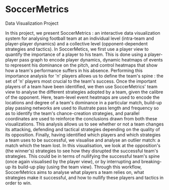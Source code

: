 # SoccerMetrics
Data Visualization Project

In this project, we present SoccerMetrics : an interactive data visualization system for analysing football team at an individual level (intra-team and player-player dynamics) and a collective level (opponent-dependent strategies and tactics). 
In SoccerMetics, we first use a player view to quantify the importance of a player to his team. This is done using a player-player pass graph to encode player dynamics, dynamic heatmaps of events to represent his dominance on the pitch, and control heatmaps that show how a team's performance suffers in his absence. Performing this importance analysis for 'n' players allows us to define the team's spine : the set of 'n' players most crucial to the team's success.
Once the important players of a team have been identified, we then use SoccerMetrics' team view to analyse the different strategies adopted by a team, given the calibre of the opponent. Here, team-level event heatmaps are used to encode the locations and degree of a team's dominance in a particular match, build-up play passing networks are used to illustrate pass length and frequency so as to identify the team's chance-creation strategies, and parallel coordinates are used to reinforce the conclusions drawn from both these visualizations. This analysis allows us to see whether or not a team changes its attacking, defending and tactical strategies depending on the quality of its opposition.
Finally, having identified which players and which strategies a team uses to be successful, we visualise and analyse an outlier match: a match which the team lost. In this visualisation, we look at the opposition's (the winner's) strategies to see how they disrupted the successful team's strategies. This could be in terms of nullifying the successful team's spine (once again visualised by the player view), or by interrupting and breaking-up its build-up play (using the team view).
Through this workflow, SoccerMetrics aims to analyse what players a team relies on, what strategies make it successful, and how to nullify these players and tactics in order to win.
